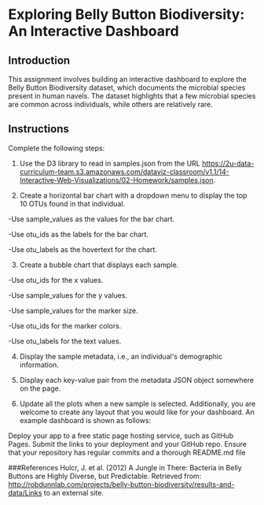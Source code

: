 # Exploring Belly Button Biodiversity: An Interactive Dashboard

## Introduction
This assignment involves building an interactive dashboard to explore the Belly Button Biodiversity dataset, which documents the microbial species present in human navels. The dataset highlights that a few microbial species are common across individuals, while others are relatively rare.

## Instructions
Complete the following steps:

1. Use the D3 library to read in samples.json from the URL https://2u-data-curriculum-team.s3.amazonaws.com/dataviz-classroom/v1.1/14-Interactive-Web-Visualizations/02-Homework/samples.json.

2. Create a horizontal bar chart with a dropdown menu to display the top 10 OTUs found in that individual.

  -Use sample_values as the values for the bar chart.

  -Use otu_ids as the labels for the bar chart.

  -Use otu_labels as the hovertext for the chart.

3. Create a bubble chart that displays each sample.
   
  -Use otu_ids for the x values.

  -Use sample_values for the y values.

  -Use sample_values for the marker size.
  
  -Use otu_ids for the marker colors.

  -Use otu_labels for the text values.

4. Display the sample metadata, i.e., an individual's demographic information.

5. Display each key-value pair from the metadata JSON object somewhere on the page.

6. Update all the plots when a new sample is selected. Additionally, you are welcome to create any layout that you would like for your dashboard. An example dashboard is shown as follows:

Deploy your app to a free static page hosting service, such as GitHub Pages. Submit the links to your deployment and your GitHub repo. Ensure that your repository has regular commits and a thorough README.md file

###References
Hulcr, J. et al. (2012) A Jungle in There: Bacteria in Belly Buttons are Highly Diverse, but Predictable. Retrieved from: http://robdunnlab.com/projects/belly-button-biodiversity/results-and-data/Links to an external site.
